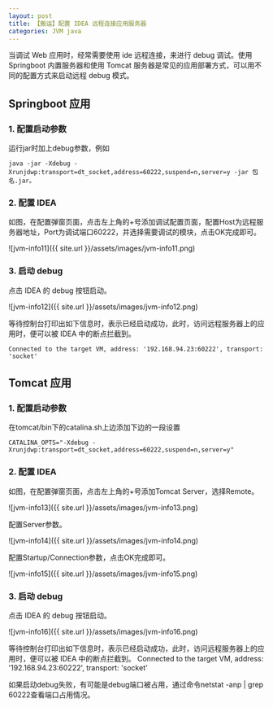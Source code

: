 ```yaml
---
layout: post
title: 【搬运】配置 IDEA 远程连接应用服务器
categories: JVM java
---
```


当调试 Web 应用时，经常需要使用 ide 远程连接，来进行 debug 调试。使用 Springboot 内置服务器和使用 Tomcat 服务器是常见的应用部署方式，可以用不同的配置方式来启动远程 debug 模式。

## Springboot 应用

### 1. 配置启动参数
运行jar时加上debug参数，例如

    java -jar -Xdebug -Xrunjdwp:transport=dt_socket,address=60222,suspend=n,server=y -jar 包名.jar。

### 2. 配置 IDEA
如图，在配置弹窗页面，点击左上角的+号添加调试配置页面，配置Host为远程服务器地址，Port为调试端口60222，并选择需要调试的模块，点击OK完成即可。

![jvm-info11]({{ site.url }}/assets/images/jvm-info11.png)

### 3. 启动 debug
点击 IDEA 的 debug 按钮启动。

![jvm-info12]({{ site.url }}/assets/images/jvm-info12.png)

等待控制台打印出如下信息时，表示已经启动成功，此时，访问远程服务器上的应用时，便可以被 IDEA 中的断点拦截到。

    Connected to the target VM, address: '192.168.94.23:60222', transport: 'socket'

## Tomcat 应用
### 1. 配置启动参数
在tomcat/bin下的catalina.sh上边添加下边的一段设置

    CATALINA_OPTS="-Xdebug -Xrunjdwp:transport=dt_socket,address=60222,suspend=n,server=y"

### 2. 配置 IDEA
如图，在配置弹窗页面，点击左上角的+号添加Tomcat Server，选择Remote。

![jvm-info13]({{ site.url }}/assets/images/jvm-info13.png)

配置Server参数。

![jvm-info14]({{ site.url }}/assets/images/jvm-info14.png)

配置Startup/Connection参数，点击OK完成即可。

![jvm-info15]({{ site.url }}/assets/images/jvm-info15.png)

### 3. 启动 debug
点击 IDEA 的 debug 按钮启动。

![jvm-info16]({{ site.url }}/assets/images/jvm-info16.png)

等待控制台打印出如下信息时，表示已经启动成功，此时，访问远程服务器上的应用时，便可以被 IDEA 中的断点拦截到。
Connected to the target VM, address: '192.168.94.23:60222', transport: 'socket'

如果启动debug失败，有可能是debug端口被占用，通过命令netstat -anp | grep 60222查看端口占用情况。

<div id="gitalk-container-jvm-c"></div>

<script>
  $(document).ready(function() {
    window.initJVMCComment();
  })
</script>
